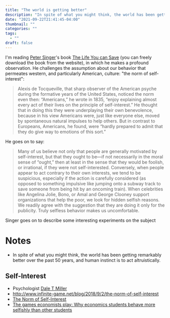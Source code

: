 ```yaml
---
title: "The world is getting better"
description: "In spite of what you might think, the world has been getting remarkably better over the past 50 years, and human instinct is to act altruistically."
date: "2021-09-22T21:41:45-04:00"
thumbnail: ""
categories: ""
tags:
  - ""
draft: false
---
```


I'm reading [Peter Singer](https://petersinger.info/)'s book [The Life You can Save](https://www.thelifeyoucansave.org/) (you can freely download the book from the website), in which he makes a profound observation. He challenges the assumption about our behavior that permeates western, and particularly American, culture: "the norm of self-interest":

> Alexis de Tocqueville, that sharp observer of the American psyche during the formative years of the United States, noticed the norm even then: “Americans,” he wrote in 1835, “enjoy explaining almost every act of their lives on the principle of self-interest.” He thought that in doing this they were underplaying their own benevolence, because in his view Americans were, just like everyone else, moved by spontaneous natural impulses to help others. But in contrast to Europeans, Americans, he found, were “hardly prepared to admit that they do give way to emotions of this sort.”

He goes on to say:

>Many of us believe not only that people are generally motivated by self-interest, but that they ought to be—if not necessarily in the moral sense of “ought,” then at least in the sense that they would be foolish, or irrational, if they were not self-interested.
Conversely, when people appear to act contrary to their own interests, we tend to be suspicious, especially if the action is carefully considered (as opposed to something impulsive like jumping onto a subway track to save someone from being hit by an oncoming train). When celebrities like Angelina Jolie, Bono, or Amal and George Clooney support organizations that help the poor, we look for hidden selfish reasons. We readily agree with the suggestion that they are doing it only for the publicity. Truly selfless behavior makes us uncomfortable.

Singer goes on to describe some interesting experiments on the subject


# Notes

* In spite of what you might think, the world has been getting remarkably better over the past 50 years, and human instinct is to act altruistically.

## Self-Interest

* Psychologist [Dale T Miller](https://www.gsb.stanford.edu/faculty-research/faculty/dale-t-miller)
* http://www.infinite-game.net/blog/2018/9/2/the-norm-of-self-interest
* [The Norm of Self-Interest](http://citeseerx.ist.psu.edu/viewdoc/download;jsessionid=FDA1979717379EE15E9AF3A57E78F2FA?doi=10.1.1.597.7508&rep=rep1&type=pdf)
* [The games economists play: Why economics students behave more selfishly than other students](https://pubmed.ncbi.nlm.nih.gov/28873465/)


